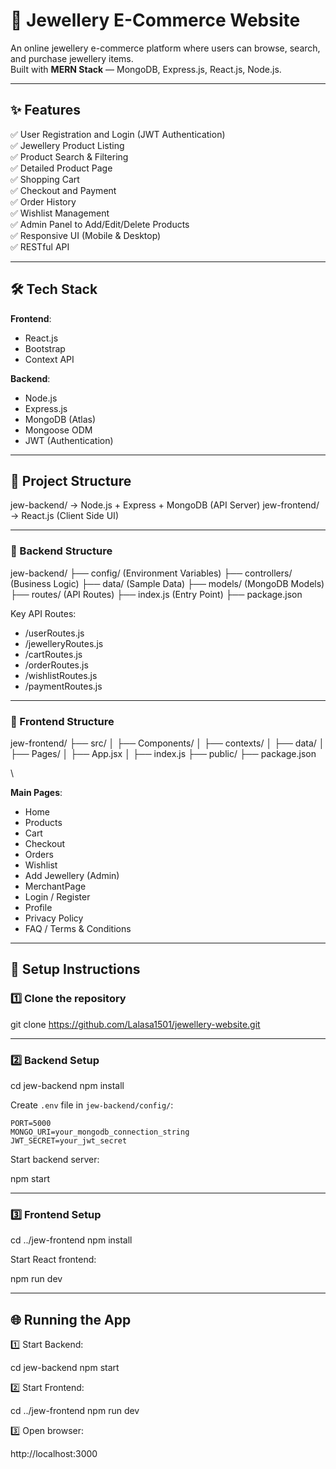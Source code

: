 
# 💍 Jewellery E-Commerce Website

An online jewellery e-commerce platform where users can browse, search, and purchase jewellery items.  
Built with **MERN Stack** — MongoDB, Express.js, React.js, Node.js.

---

## ✨ Features

✅ User Registration and Login (JWT Authentication)  
✅ Jewellery Product Listing  
✅ Product Search & Filtering  
✅ Detailed Product Page  
✅ Shopping Cart  
✅ Checkout and Payment  
✅ Order History  
✅ Wishlist Management  
✅ Admin Panel to Add/Edit/Delete Products  
✅ Responsive UI (Mobile & Desktop)  
✅ RESTful API  

---

## 🛠️ Tech Stack

**Frontend**:
- React.js
- Bootstrap
- Context API

**Backend**:
- Node.js
- Express.js
- MongoDB (Atlas)
- Mongoose ODM
- JWT (Authentication)

---

## 📂 Project Structure


jew-backend/   → Node.js + Express + MongoDB (API Server)
jew-frontend/  → React.js (Client Side UI)

---

### 🔸 Backend Structure


jew-backend/
├── config/ (Environment Variables)
├── controllers/ (Business Logic)
├── data/ (Sample Data)
├── models/ (MongoDB Models)
├── routes/ (API Routes)
├── index.js (Entry Point)
├── package.json


Key API Routes:
- /userRoutes.js
- /jewelleryRoutes.js
- /cartRoutes.js
- /orderRoutes.js
- /wishlistRoutes.js
- /paymentRoutes.js

---

### 🔸 Frontend Structure



jew-frontend/
├── src/
│   ├── Components/
│   ├── contexts/
│   ├── data/
│   ├── Pages/
│   ├── App.jsx
│   ├── index.js
├── public/
├── package.json

\

**Main Pages**:
- Home
- Products
- Cart
- Checkout
- Orders
- Wishlist
- Add Jewellery (Admin)
- MerchantPage
- Login / Register
- Profile
- Privacy Policy
- FAQ / Terms & Conditions

---

## 🚀 Setup Instructions

### 1️⃣ Clone the repository

git clone https://github.com/Lalasa1501/jewellery-website.git

---

### 2️⃣ Backend Setup


cd jew-backend
npm install

Create `.env` file in `jew-backend/config/`:

```env
PORT=5000
MONGO_URI=your_mongodb_connection_string
JWT_SECRET=your_jwt_secret
```

Start backend server:

npm start

---

### 3️⃣ Frontend Setup


cd ../jew-frontend
npm install

Start React frontend:

npm run dev

---

## 🌐 Running the App

1️⃣ Start Backend:


cd jew-backend
npm start


2️⃣ Start Frontend:


cd ../jew-frontend
npm run dev


3️⃣ Open browser:

http://localhost:3000
